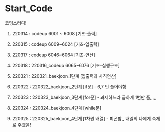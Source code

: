 # Start_Code
코딩스터디!

1. 220314 : codeup 6001 ~ 6008 [기초-출력] 

2. 220315 : codeup 6009~6024 [기초-입출력]

3. 220317 : codeup 6046~6064 [기초-연산]

4. 220318 : 220316_codeup 6065~6076 [기초-실행구조]

5. 220321 : 220321_baekjoon_1단계 [입출력과 사칙연산]

6. 220322 : 220322_baekjoon_2단계 [if문] - 6,7 번 풀어야함 

7. 220323 : 220323_baekjoon_3단계 [for문] - 과제하느라 급하게 1번만 품,,,,,

8. 220324 : 220324_baekjoon_4단계 [while문]

9. 220325 : 220325_baekjoon_4단계 [1차원 배열] - 피곤함,, 내일의 나에게 숙제로 주겠음!
